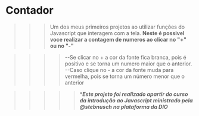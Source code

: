 # Contador

>>>Um dos meus primeiros projetos ao utilizar funções do Javascript que interagem com a tela. 
>>**Neste é possivel voce realizar a contagem de numeros ao clicar  no "+" ou no "-"<br>**


>>>> --Se clicar no + a cor da fonte fica branca, pois é positivo e se torna um numero maior que o anterior.<br>
>>>> --Caso clique no - a cor da fonte muda para vermelha, pois se torna um número menor que o anterior<br>

>>>>>****Este projeto foi realizado apartir do curso da introdução ao Javascript ministrado pela @stebnusch na plataforma da DIO***
